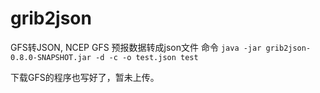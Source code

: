# grib2json
GFS转JSON, NCEP GFS 预报数据转成json文件
命令 `java -jar grib2json-0.8.0-SNAPSHOT.jar -d -c -o test.json test`

下载GFS的程序也写好了，暂未上传。
